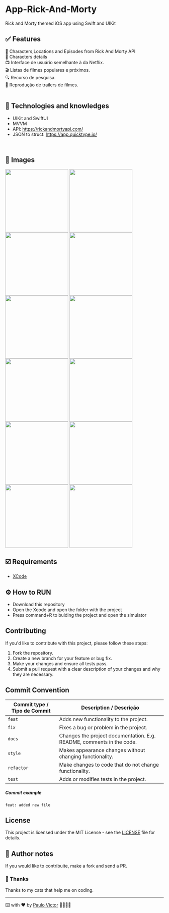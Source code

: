 # App-Rick-And-Morty
Rick and Morty themed iOS app using Swift and UIKit

## ✅ Features
📱 Characters,Locations and Episodes from Rick And Morty API  <br>
🍿 Characters details<br>
📺 Interface de usuário semelhante à da Netflix. <br>
🎬 Listas de filmes populares e próximos. <br>
🔍 Recurso de pesquisa. <br>
🎥 Reprodução de trailers de filmes. 
<br>
<br>

## 📱 Technologies and knowledges <br>
- UIKit and SwiftUI<br>
- MVVM <br>
- API: https://rickandmortyapi.com/<br>
- JSON to struct: https://app.quicktype.io/<br>
<br>

## 📲 Images
<img align="center" width="200px" src="https://github.com/Paru369/App-Rick-And-Morty/blob/main/images/RMGif.gif"> <img align="center" width="200px" src="https://github.com/Paru369/App-Rick-And-Morty/blob/main/images/RM1.png"> 
<img align="center" width="200px" src="https://github.com/Paru369/App-Rick-And-Morty/blob/main/images/RM2.png"> <img align="center" width="200px" src="https://github.com/Paru369/App-Rick-And-Morty/blob/main/images/RM3.png"> <img align="center" width="200px" src="https://github.com/Paru369/App-Rick-And-Morty/blob/main/images/RM4.png"> <img align="center" width="200px" src="https://github.com/Paru369/App-Rick-And-Morty/blob/main/images/RM5.png"> <img align="center" width="200px" src="https://github.com/Paru369/App-Rick-And-Morty/blob/main/images/RM6.png"> <img align="center" width="200px" src="https://github.com/Paru369/App-Rick-And-Morty/blob/main/images/RM7.png"> <img align="center" width="200px" src="https://github.com/Paru369/App-Rick-And-Morty/blob/main/images/RM8.png"> <img align="center" width="200px" src="https://github.com/Paru369/App-Rick-And-Morty/blob/main/images/RM9.png"> <img align="center" width="200px" src="https://github.com/Paru369/App-Rick-And-Morty/blob/main/images/RM10.png"> <img align="center" width="200px" src="https://github.com/Paru369/App-Rick-And-Morty/blob/main/images/RM11.png"> 
<br>

## ☑️ Requirements

- [XCode](https://developer.apple.com/xcode/)

## ⚙️ How to RUN

- Download this repository
- Open the Xcode and open the folder with the project
- Press command+R to buiding the project and open the simulator

## Contributing

If you'd like to contribute with this project, please follow these steps:

1. Fork the repository.
2. Create a new branch for your feature or bug fix.
3. Make your changes and ensure all tests pass.
4. Submit a pull request with a clear description of your changes and why they are necessary.

## Commit Convention

| Commit type / Tipo de Commit | Description / Descrição                                               |
| ---------------------------- | --------------------------------------------------------------------- |
| `feat`                       | Adds new functionality to the project.                                |
| `fix`                        | Fixes a bug or problem in the project.                                |
| `docs`                       | Changes the project documentation. E.g. README, comments in the code. |
| `style`                      | Makes appearance changes without changing functionality.              |
| `refactor`                   | Make changes to code that do not change functionality.                |
| `test`                       | Adds or modifies tests in the project.                                |

##### Commit example

`feat: added new file`

## License

This project is licensed under the MIT License - see the [LICENSE](./LICENSE) file for details.

## 📝 Author notes

If you would like to contribuite, make a fork and send a PR. 

### 🎁 Thanks

Thanks to my cats that help me on coding.


___

⌨️ with ❤️ by [Paulo Victor](https://github.com/Paru369) 👨🏾‍💻📱

